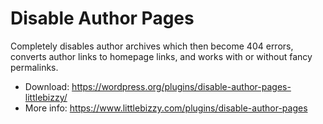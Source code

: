 # Disable Author Pages

Completely disables author archives which then become 404 errors, converts author links to homepage links, and works with or without fancy permalinks. 

* Download: https://wordpress.org/plugins/disable-author-pages-littlebizzy/
* More info: https://www.littlebizzy.com/plugins/disable-author-pages
